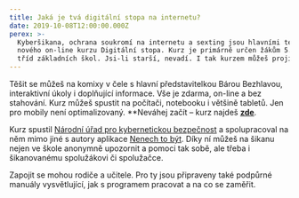 ```yaml
---
title: Jaká je tvá digitální stopa na internetu?
date: 2019-10-08T12:00:00.000Z
perex: >-
  Kyberšikana, ochrana soukromí na internetu a sexting jsou hlavními tématy
  nového on-line kurzu Digitální stopa. Kurz je primárně určen žákům 5. a 6.
  tříd základních škol. Jsi-li starší, nevadí. I tak kurzem můžeš projít.
---
```




Těšit se můžeš na komixy v čele s hlavní představitelkou Bárou Bezhlavou, interaktivní úkoly i doplňující informace. Vše je zdarma, on-line a bez stahování. Kurz můžeš spustit na počítači, notebooku i většině tabletů. Jen pro mobily není optimalizovaný. **Neváhej začít – kurz najdeš **[zde](http://www.digistopa.cz/)**.



Kurz spustil [Národní úřad pro kybernetickou bezpečnost](https://www.nukib.cz/) a spolupracoval na něm mimo jiné s autory aplikace [Nenech to být](http://www.nntb.cz). Díky ní můžeš na šikanu nejen ve škole anonymně upozornit a pomoci tak sobě, ale třeba i šikanovanému spolužákovi či spolužačce.



Zapojit se mohou rodiče a učitele. Pro ty jsou připraveny také podpůrné manuály vysvětlující, jak s programem pracovat a na co se zaměřit. 


